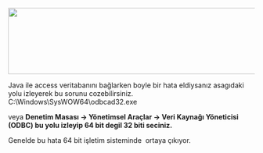 <a href="http://www.onurkaraduman.com/wp-content/uploads/Ekran-Alıntısı.jpg"><img class="alignnone size-full wp-image-751" title="Ekran Alıntısı" src="http://www.onurkaraduman.com/wp-content/uploads/Ekran-Alıntısı.jpg" alt="" width="881" height="136" /></a>

Java ile access veritabanını bağlarken boyle bir hata eldiysanız asagıdaki yolu izleyerek bu sorunu cozebilirsiniz.
C:\Windows\SysWOW64\odbcad32.exe

veya
<strong>Denetim Masası -&gt; Yönetimsel Araçlar -&gt; Veri Kaynağı Yöneticisi (ODBC) bu yolu izleyip 64 bit degil 32 biti seciniz.
</strong>

Genelde bu hata 64 bit işletim sisteminde  ortaya çıkıyor.